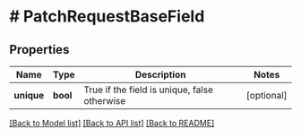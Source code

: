 # # PatchRequestBaseField

## Properties

Name | Type | Description | Notes
------------ | ------------- | ------------- | -------------
**unique** | **bool** | True if the field is unique, false otherwise | [optional]

[[Back to Model list]](../../README.md#models) [[Back to API list]](../../README.md#endpoints) [[Back to README]](../../README.md)
